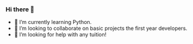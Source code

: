 ### Hi there 👋

- 🌱 I’m currently learning Python.
- 👯 I’m looking to collaborate on basic projects the first year developers.
- 🤔 I’m looking for help with any tuition!

<!--
**rabCymru/rabCymru** is a ✨ _special_ ✨ repository because its `README.md` (this file) appears on your GitHub profile.

Here are some ideas to get you started:

- 🔭 I’m currently working on ...
- 🌱 I’m currently learning ...
- 👯 I’m looking to collaborate on ...
- 🤔 I’m looking for help with ...
- 💬 Ask me about ...
- 📫 How to reach me: ...
- 😄 Pronouns: ...
- ⚡ Fun fact: ...
-->
